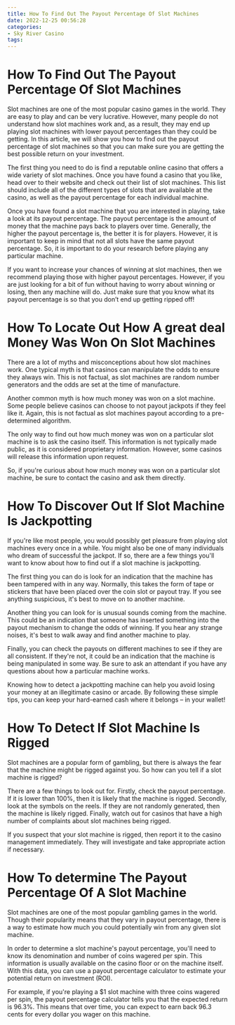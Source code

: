 ```yaml
---
title: How To Find Out The Payout Percentage Of Slot Machines
date: 2022-12-25 00:56:28
categories:
- Sky River Casino
tags:
---
```



#  How To Find Out The Payout Percentage Of Slot Machines

Slot machines are one of the most popular casino games in the world. They are easy to play and can be very lucrative. However, many people do not understand how slot machines work and, as a result, they may end up playing slot machines with lower payout percentages than they could be getting. In this article, we will show you how to find out the payout percentage of slot machines so that you can make sure you are getting the best possible return on your investment.

The first thing you need to do is find a reputable online casino that offers a wide variety of slot machines. Once you have found a casino that you like, head over to their website and check out their list of slot machines. This list should include all of the different types of slots that are available at the casino, as well as the payout percentage for each individual machine.

Once you have found a slot machine that you are interested in playing, take a look at its payout percentage. The payout percentage is the amount of money that the machine pays back to players over time. Generally, the higher the payout percentage is, the better it is for players. However, it is important to keep in mind that not all slots have the same payout percentage. So, it is important to do your research before playing any particular machine.

If you want to increase your chances of winning at slot machines, then we recommend playing those with higher payout percentages. However, if you are just looking for a bit of fun without having to worry about winning or losing, then any machine will do. Just make sure that you know what its payout percentage is so that you don’t end up getting ripped off!

#  How To Locate Out How A great deal Money Was Won On Slot Machines

There are a lot of myths and misconceptions about how slot machines work. One typical myth is that casinos can manipulate the odds to ensure they always win. This is not factual, as slot machines are random number generators and the odds are set at the time of manufacture.

Another common myth is how much money was won on a slot machine. Some people believe casinos can choose to not payout jackpots if they feel like it. Again, this is not factual as slot machines payout according to a pre-determined algorithm.

The only way to find out how much money was won on a particular slot machine is to ask the casino itself. This information is not typically made public, as it is considered proprietary information. However, some casinos will release this information upon request.

So, if you're curious about how much money was won on a particular slot machine, be sure to contact the casino and ask them directly.

#  How To Discover Out If Slot Machine Is Jackpotting

If you're like most people, you would possibly get pleasure from playing slot machines every once in a while. You might also be one of many individuals who dream of successful the jackpot. If so, there are a few things you'll want to know about how to find out if a slot machine is jackpotting.

The first thing you can do is look for an indication that the machine has been tampered with in any way. Normally, this takes the form of tape or stickers that have been placed over the coin slot or payout tray. If you see anything suspicious, it's best to move on to another machine.

Another thing you can look for is unusual sounds coming from the machine. This could be an indication that someone has inserted something into the payout mechanism to change the odds of winning. If you hear any strange noises, it's best to walk away and find another machine to play.

Finally, you can check the payouts on different machines to see if they are all consistent. If they're not, it could be an indication that the machine is being manipulated in some way. Be sure to ask an attendant if you have any questions about how a particular machine works.

Knowing how to detect a jackpotting machine can help you avoid losing your money at an illegitimate casino or arcade. By following these simple tips, you can keep your hard-earned cash where it belongs – in your wallet!

#  How To Detect If Slot Machine Is Rigged 

Slot machines are a popular form of gambling, but there is always the fear that the machine might be rigged against you. So how can you tell if a slot machine is rigged?

There are a few things to look out for. Firstly, check the payout percentage. If it is lower than 100%, then it is likely that the machine is rigged. Secondly, look at the symbols on the reels. If they are not randomly generated, then the machine is likely rigged. Finally, watch out for casinos that have a high number of complaints about slot machines being rigged. 

If you suspect that your slot machine is rigged, then report it to the casino management immediately. They will investigate and take appropriate action if necessary.

#  How To determine The Payout Percentage Of A Slot Machine

Slot machines are one of the most popular gambling games in the world. Though their popularity means that they vary in payout percentage, there is a way to estimate how much you could potentially win from any given slot machine.

In order to determine a slot machine's payout percentage, you'll need to know its denomination and number of coins wagered per spin. This information is usually available on the casino floor or on the machine itself. With this data, you can use a payout percentage calculator to estimate your potential return on investment (ROI).

For example, if you're playing a $1 slot machine with three coins wagered per spin, the payout percentage calculator tells you that the expected return is 96.3%. This means that over time, you can expect to earn back 96.3 cents for every dollar you wager on this machine.